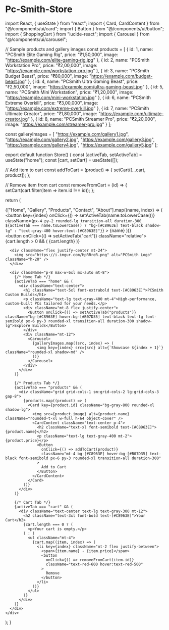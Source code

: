 # Pc-Smith-Store
import React, { useState } from "react";
import { Card, CardContent } from "@/components/ui/card";
import { Button } from "@/components/ui/button";
import { ShoppingCart } from "lucide-react";
import { Carousel } from "@/components/ui/carousel";

// Sample products and gallery images
const products = [
  { id: 1, name: "PCSmith Elite Gaming Rig", price: "₹1,50,000", image: "https://example.com/elite-gaming-rig.jpg" },
  { id: 2, name: "PCSmith Workstation Pro", price: "₹2,00,000", image: "https://example.com/workstation-pro.jpg" },
  { id: 3, name: "PCSmith Budget Beast", price: "₹80,000", image: "https://example.com/budget-beast.jpg" },
  { id: 4, name: "PCSmith Ultra Gaming Beast", price: "₹2,50,000", image: "https://example.com/ultra-gaming-beast.jpg" },
  { id: 5, name: "PCSmith Mini Workstation", price: "₹1,20,000", image: "https://example.com/mini-workstation.jpg" },
  { id: 6, name: "PCSmith Extreme Overkill", price: "₹3,00,000", image: "https://example.com/extreme-overkill.jpg" },
  { id: 7, name: "PCSmith Ultimate Creator", price: "₹1,80,000", image: "https://example.com/ultimate-creator.jpg" },
  { id: 8, name: "PCSmith Streamer Pro", price: "₹2,20,000", image: "https://example.com/streamer-pro.jpg" }
];

const galleryImages = [
  "https://example.com/gallery1.jpg",
  "https://example.com/gallery2.jpg",
  "https://example.com/gallery3.jpg",
  "https://example.com/gallery4.jpg",
  "https://example.com/gallery5.jpg"
];

export default function Store() {
  const [activeTab, setActiveTab] = useState("home");
  const [cart, setCart] = useState([]);

  // Add item to cart
  const addToCart = (product) => {
    setCart([...cart, product]);
  };

  // Remove item from cart
  const removeFromCart = (id) => {
    setCart(cart.filter(item => item.id !== id));
  };

  return (
    <div className="bg-gradient-to-br from-black via-gray-900 to-black text-white min-h-screen font-sans transition-all ease-in-out duration-500">
      <nav className="flex justify-between px-8 py-6 text-lg font-medium bg-gray-800 shadow-md fixed top-0 w-full z-50 backdrop-blur-md">
        <div className="flex space-x-8">
          {["Home", "Gallery", "Products", "Contact", "About"].map((name, index) => (
            <button
              key={index}
              onClick={() => setActiveTab(name.toLowerCase())}
              className={`px-4 py-2 rounded-lg transition-all duration-300 ${activeTab === name.toLowerCase() ? "bg-[#C8963E] text-black shadow-lg" : "text-gray-400 hover:text-[#C8963E]"}`}
            >
              {name}
            </button>
          ))}
        </div>
        <button onClick={() => setActiveTab("cart")} className="relative">
          <ShoppingCart className="w-8 h-8 text-white hover:text-[#C8963E]" />
          {cart.length > 0 && (
            <span className="absolute top-0 right-0 bg-red-600 text-white text-xs rounded-full px-2 py-1">{cart.length}</span>
          )}
        </button>
      </nav>

      <div className="flex justify-center mt-24">
        <img src="https://i.imgur.com/HpRRreR.png" alt="PCSmith Logo" className="h-20" />
      </div>

      <div className="p-8 max-w-6xl mx-auto mt-8">
        {/* Home Tab */}
        {activeTab === "home" && (
          <div className="text-center">
            <h1 className="text-5xl font-extrabold text-[#C8963E]">PCSmith Custom Builds</h1>
            <p className="text-lg text-gray-400 mt-4">High-performance, custom-built PCs tailored for your needs.</p>
            <div className="mt-8 flex justify-center">
              <Button onClick={() => setActiveTab("products")} className="bg-[#C8963E] hover:bg-[#B07D35] text-black text-lg font-semibold px-6 py-3 rounded-xl transition-all duration-300 shadow-lg">Explore Builds</Button>
            </div>
            <div className="mt-12">
              <Carousel>
                {galleryImages.map((src, index) => (
                  <img key={index} src={src} alt={`Showcase ${index + 1}`} className="rounded-xl shadow-md" />
                ))}
              </Carousel>
            </div>
          </div>
        )}

        {/* Products Tab */}
        {activeTab === "products" && (
          <div className="grid grid-cols-1 sm:grid-cols-2 lg:grid-cols-3 gap-8">
            {products.map((product) => (
              <Card key={product.id} className="bg-gray-800 rounded-xl shadow-lg">
                <img src={product.image} alt={product.name} className="rounded-t-xl w-full h-64 object-cover" />
                <CardContent className="text-center p-4">
                  <h2 className="text-xl font-semibold text-[#C8963E]">{product.name}</h2>
                  <p className="text-lg text-gray-400 mt-2">{product.price}</p>
                  <Button
                    onClick={() => addToCart(product)}
                    className="mt-4 bg-[#C8963E] hover:bg-[#B07D35] text-black font-semibold px-6 py-3 rounded-xl transition-all duration-300"
                  >
                    Add to Cart
                  </Button>
                </CardContent>
              </Card>
            ))}
          </div>
        )}

        {/* Cart Tab */}
        {activeTab === "cart" && (
          <div className="text-center text-lg text-gray-300 mt-12">
            <h2 className="text-3xl font-bold text-[#C8963E]">Your Cart</h2>
            {cart.length === 0 ? (
              <p>Your cart is empty.</p>
            ) : (
              <ul className="mt-4">
                {cart.map((item, index) => (
                  <li key={index} className="mt-2 flex justify-between">
                    <span>{item.name} - {item.price}</span>
                    <button
                      onClick={() => removeFromCart(item.id)}
                      className="text-red-600 hover:text-red-500"
                    >
                      Remove
                    </button>
                  </li>
                ))}
              </ul>
            )}
          </div>
        )}
      </div>
    </div>
  );
}
